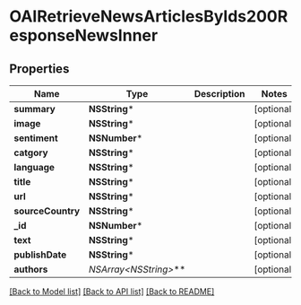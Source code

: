 # OAIRetrieveNewsArticlesByIds200ResponseNewsInner

## Properties
Name | Type | Description | Notes
------------ | ------------- | ------------- | -------------
**summary** | **NSString*** |  | [optional] 
**image** | **NSString*** |  | [optional] 
**sentiment** | **NSNumber*** |  | [optional] 
**catgory** | **NSString*** |  | [optional] 
**language** | **NSString*** |  | [optional] 
**title** | **NSString*** |  | [optional] 
**url** | **NSString*** |  | [optional] 
**sourceCountry** | **NSString*** |  | [optional] 
**_id** | **NSNumber*** |  | [optional] 
**text** | **NSString*** |  | [optional] 
**publishDate** | **NSString*** |  | [optional] 
**authors** | **NSArray&lt;NSString*&gt;*** |  | [optional] 

[[Back to Model list]](../README.md#documentation-for-models) [[Back to API list]](../README.md#documentation-for-api-endpoints) [[Back to README]](../README.md)


